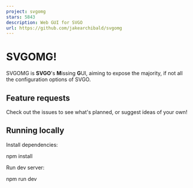```yaml
---
project: svgomg
stars: 5843
description: Web GUI for SVGO
url: https://github.com/jakearchibald/svgomg
---
```


SVGOMG!
=======

SVGOMG is **SVGO**'s **M**issing **G**UI, aiming to expose the majority, if not all the configuration options of SVGO.

Feature requests
----------------

Check out the issues to see what's planned, or suggest ideas of your own!

Running locally
---------------

Install dependencies:

npm install

Run dev server:

npm run dev
